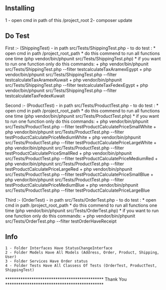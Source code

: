 ## Installing
1 - open cmd in path of this /project_root
2- composer update

## Do Test
First :- (ShippingTest)
    - in path src/Tests/ShippingTest.php
    - to do test :
        * open cmd in path /project_root_path
        * do this commend to run all functions one time  (php vendor/bin/phpunit src/Tests/ShippingTest.php)
        * if you want to run one function only do this commands:
            + php vendor/bin/phpunit src/Tests/ShippingTest.php --filter testcalculateTaxAramexEgypt
            + php vendor/bin/phpunit src/Tests/ShippingTest.php --filter testcalculateTaxAramexKuwait
            + php vendor/bin/phpunit src/Tests/ShippingTest.php --filter testcalculateTaxFedexEgypt
            + php vendor/bin/phpunit src/Tests/ShippingTest.php --filter testcalculateTaxFedexKuwait

Second :- (ProductTest)
    - in path src/Tests/ProductTest.php
    - to do test :
        * open cmd in path /project_root_path
        * do this commend to run all functions one time  (php vendor/bin/phpunit src/Tests/ProductTest.php)
        * if you want to run one function only do this commands:
            + php vendor/bin/phpunit src/Tests/ProductTest.php --filter testProductCalculatePriceSmallWhite
            + php vendor/bin/phpunit src/Tests/ProductTest.php --filter testProductCalculatePriceMediumWhite
            + php vendor/bin/phpunit src/Tests/ProductTest.php --filter testProductCalculatePriceLargeWhite
            + php vendor/bin/phpunit src/Tests/ProductTest.php --filter testProductCalculatePriceSmallRed
            + php vendor/bin/phpunit src/Tests/ProductTest.php --filter testProductCalculatePriceMediumRed
            + php vendor/bin/phpunit src/Tests/ProductTest.php --filter testProductCalculatePriceLargeRed
            + php vendor/bin/phpunit src/Tests/ProductTest.php --filter testProductCalculatePriceSmallBlue
            + php vendor/bin/phpunit src/Tests/ProductTest.php --filter testProductCalculatePriceMediumBlue
            + php vendor/bin/phpunit src/Tests/ProductTest.php --filter testProductCalculatePriceLargeBlue

Third :- (OrderTest)
    - in path src/Tests/OrderTest.php
    - to do test :
        * open cmd in path /project_root_path
        * do this commend to run all functions one time  (php vendor/bin/phpunit src/Tests/OrderTest.php)
        * if you want to run one function only do this commands:
            + php vendor/bin/phpunit src/Tests/OrderTest.php --filter testOrderHaveReceipt


## Info

    1 - Folder Interfaces Have StatusChangeInterface
    2 - Folder Models Have All Models (Address, Order, Product, Shipping, User)
    3 - Folder Services Have Order status
    4 - Folder Tests Have All Classess Of Tests (OrderTest, ProductTest, ShippingTest)



********************************************* Thank You *********************************************